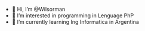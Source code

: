 - 👋 Hi, I’m @Wilsorman
- 👀 I’m interested in programming in Lenguage PhP
- 🌱 I’m currently learning Ing Informatica in Argentina


<!---
Wilsorman/Wilsorman is a ✨ special ✨ repository because its `README.md` (this file) appears on your GitHub profile.
You can click the Preview link to take a look at your changes.
--->
